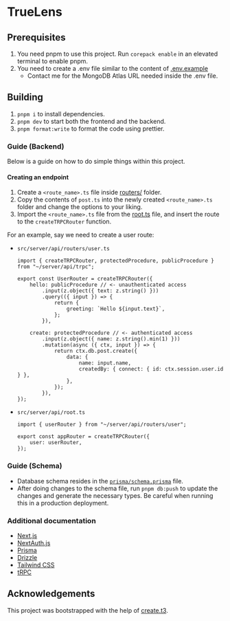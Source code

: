 # TrueLens

## Prerequisites

1. You need pnpm to use this project. Run `corepack enable` in an elevated terminal to enable pnpm.
2. You need to create a .env file similar to the content of [.env.example](./.env.example)
    - Contact me for the MongoDB Atlas URL needed inside the .env file.

## Building

1. `pnpm i` to install dependencies.
2. `pnpm dev` to start both the frontend and the backend.
3. `pnpm format:write` to format the code using prettier.

### Guide (Backend)

Below is a guide on how to do simple things within this project.

#### Creating an endpoint

1. Create a `<route_name>.ts` file inside [routers/](./src/server/api/routers/) folder.
2. Copy the contents of `post.ts` into the newly created `<route_name>.ts` folder and change the options to your liking.
3. Import the `<route_name>.ts` file from the [root.ts](./src/server/api/root.ts) file, and insert the route to the `createTRPCRouter` function.

For an example, say we need to create a user route:

- `src/server/api/routers/user.ts`

    ```tsx
    import { createTRPCRouter, protectedProcedure, publicProcedure } from "~/server/api/trpc";

    export const UserRouter = createTRPCRouter({
    	hello: publicProcedure // <- unauthenticated access
    		.input(z.object({ text: z.string() }))
    		.query(({ input }) => {
    			return {
    				greeting: `Hello ${input.text}`,
    			};
    		}),

    	create: protectedProcedure // <- authenticated access
    		.input(z.object({ name: z.string().min(1) }))
    		.mutation(async ({ ctx, input }) => {
    			return ctx.db.post.create({
    				data: {
    					name: input.name,
    					createdBy: { connect: { id: ctx.session.user.id } },
    				},
    			});
    		}),
    });
    ```

- `src/server/api/root.ts`

    ```tsx
    import { userRouter } from "~/server/api/routers/user";

    export const appRouter = createTRPCRouter({
    	user: userRouter,
    });
    ```

### Guide (Schema)

- Database schema resides in the [`prisma/schema.prisma`](./prisma/schema.prisma) file.
- After doing changes to the schema file, run `pnpm db:push` to update the changes and generate the necessary types. Be careful when running this in a production deployment.

### Additional documentation

- [Next.js](https://nextjs.org)
- [NextAuth.js](https://next-auth.js.org)
- [Prisma](https://prisma.io)
- [Drizzle](https://orm.drizzle.team)
- [Tailwind CSS](https://tailwindcss.com)
- [tRPC](https://trpc.io)

## Acknowledgements

This project was bootstrapped with the help of [create.t3](https://create.t3.gg/).
